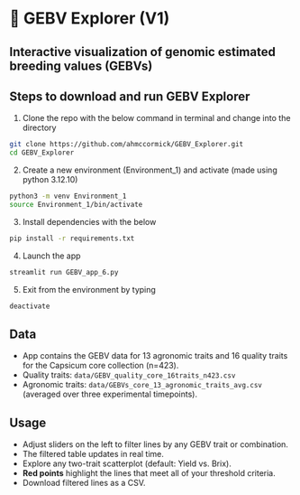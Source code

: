 # 🧬 GEBV Explorer (V1)
## Interactive visualization of genomic estimated breeding values (GEBVs)



## Steps to download and run GEBV Explorer
1) Clone the repo with the below command in terminal and change into the directory
```bash
git clone https://github.com/ahmccormick/GEBV_Explorer.git
cd GEBV_Explorer
```
2) Create a new environment (Environment_1) and activate (made using python 3.12.10)
```bash
python3 -m venv Environment_1
source Environment_1/bin/activate 
```
3) Install dependencies with the below 
```bash
pip install -r requirements.txt
```
4) Launch the app
```bash
streamlit run GEBV_app_6.py
```
5) Exit from the environment by typing 
```bash
deactivate
```

## Data

- App contains the GEBV data for 13 agronomic traits and 16 quality traits for the Capsicum core collection (n=423).  
- Quality traits: `data/GEBV_quality_core_16traits_n423.csv`  
- Agronomic traits: `data/GEBVs_core_13_agronomic_traits_avg.csv` (averaged over three experimental timepoints). 

## Usage

- Adjust sliders on the left to filter lines by any GEBV trait or combination.  
- The filtered table updates in real time.  
- Explore any two-trait scatterplot (default: Yield vs. Brix).  
- **Red points** highlight the lines that meet all of your threshold criteria.  
- Download filtered lines as a CSV.


